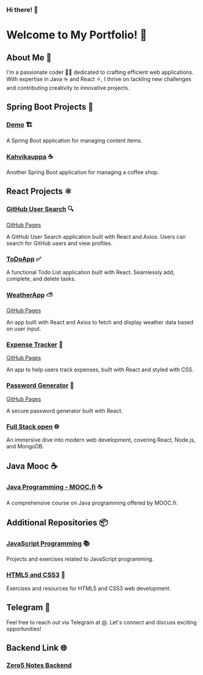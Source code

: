 ### Hi there! 👋
# Welcome to My Portfolio! 🎉

## About Me 💼
I'm a passionate coder 👨‍💻 dedicated to crafting efficient web applications. With expertise in Java ☕ and React ⚛️, I thrive on tackling new challenges and contributing creativity to innovative projects.

## Spring Boot Projects 🚀

### [Demo](https://github.com/Shahtaa/demo) 🏗️
A Spring Boot application for managing content items.

### [Kahvikauppa](https://github.com/Shahtaa/kahvikauppa) ☕
Another Spring Boot application for managing a coffee shop.

## React Projects ⚛️

### [GitHub User Search](https://github.com/Shahtaa/github-user-search-app) 🔍
[GitHub Pages](https://shahtaa.github.io/github-user-search-app/)

A GitHub User Search application built with React and Axios. Users can search for GitHub users and view profiles.

### [ToDoApp](https://github.com/Shahtaa/todoapp) ✅
A functional Todo List application built with React. Seamlessly add, complete, and delete tasks.

### [WeatherApp](https://github.com/Shahtaa/WeatherApp) ⛅
[GitHub Pages](https://shahtaa.github.io/WeatherApp/)

An app built with React and Axios to fetch and display weather data based on user input.

### [Expense Tracker](https://github.com/Shahtaa/expense-tracker) 💸
[GitHub Pages](https://shahtaa.github.io/expense-tracker/)

An app to help users track expenses, built with React and styled with CSS.

### [Password Generator](https://github.com/Shahtaa/password-generator) 🔐
[GitHub Pages](https://shahtaa.github.io/password-generator/)

A secure password generator built with React.

### [Full Stack open](https://github.com/Shahtaa/hy-fullstack-part-1) 🌐
An immersive dive into modern web development, covering React, Node.js, and MongoDB.

## Java Mooc ☕

### [Java Programming - MOOC.fi](https://github.com/Shahtaa/hbc-java23S) ☕
A comprehensive course on Java programming offered by MOOC.fi.

## Additional Repositories 📦

### [JavaScript Programming](https://github.com/Shahtaa/javascript-ohjelmointi) 📚
Projects and exercises related to JavaScript programming.

### [HTML5 and CSS3](https://github.com/Shahtaa/html5-ja-css3) 🎨
Exercises and resources for HTML5 and CSS3 web development.

## Telegram 📱

Feel free to reach out via Telegram at [@](https://t.me). Let's connect and discuss exciting opportunities!

## Backend Link 🌐

### [Zero5 Notes Backend](https://zero5-notes-backend.onrender.com)
